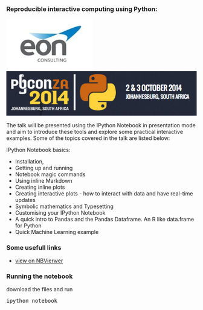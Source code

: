 ### Reproducible interactive computing using Python:

![](static/img/eon.png)
![](static/img/pyconza.png)

The talk will be presented using the IPython Notebook in presentation mode and aim to introduce these tools and explore some practical interactive examples. Some of the topics covered in the talk are listed below:

IPython Notebook basics:

* Installation, 
* Getting up and running
* Notebook magic commands
* Using inline Markdown
* Creating inline plots
* Creating interactive plots - how to interact with data and have real-time updates
* Symbolic mathematics and Typesetting
* Customising your IPython Notebook
* A quick intro to Pandas and the Pandas Dataframe. An R like data.frame for Python
* Quick Machine Learning example



### Some usefull links
* [view on NBVierwer](http://nbviewer.ipython.org/github/Tooblippe/ipython_csir/blob/master/csir_ipython.ipynb)


### Running the notebook
download the files and run
<pre>
ipython notebook
</pre>
